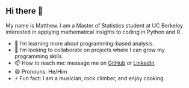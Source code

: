 ## Hi there 👋

My name is Matthew. I am a Master of Statistics student at UC Berkeley interested in applying mathematical insights to coding in Python and R.

<!--
- 🔭 I’m currently working on expanding my projects.
-->
- 🌱 I’m learning more about programming-based analysis.
- 👯 I’m looking to collaborate on projects where I can grow my programming skills.
- 📫 How to reach me: message me on [GitHub](https://github.com/MMSeguin2003) or [LinkedIn](https://www.linkedin.com/in/matthew-seguin-917752254/).
- 😄 Pronouns: He/Him
- ⚡ Fun fact: I am a musician, rock climber, and enjoy cooking.
